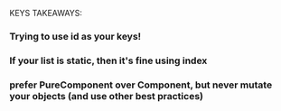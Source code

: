 KEYS TAKEAWAYS:

### Trying to use id as your keys!


### If your list is static, then it's fine using index


### prefer PureComponent over Component, but never mutate your objects (and use other best practices)

























